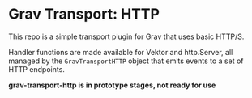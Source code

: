 # Grav Transport: HTTP

This repo is a simple transport plugin for Grav that uses basic HTTP/S.

Handler functions are made available for Vektor and http.Server, all managed by the `GravTransportHTTP` object that emits events to a set of HTTP endpoints.

**grav-transport-http is in prototype stages, not ready for use**
